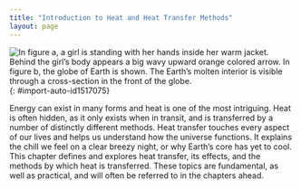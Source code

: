 ```yaml
---
title: "Introduction to Heat and Heat Transfer Methods"
layout: page
---
```



<?cnx.eoc class="section-summary" title="Section Summary"?>

<?cnx.eoc class="conceptual-questions" title="Conceptual Questions"?>

<?cnx.eoc class="problems-exercises" title="Problems & Exercises"?>

 ![In figure a, a girl is standing with her hands inside her warm jacket. Behind the girl&#x2019;s body appears a big wavy upward orange colored arrow. In figure b, the globe of Earth is shown. The Earth&#x2019;s molten interior is visible through a cross-section in the front of the globe.](../resources/Figure_15_00_01.jpg "(a) The chilling effect of a clear breezy night is produced by the wind and by radiative heat transfer to cold outer space. (b) There was once great controversy about the Earth&#x2019;s age, but it is now generally accepted to be about 4.5 billion years old. Much of the debate is centered on the Earth&#x2019;s molten interior. According to our understanding of heat transfer, if the Earth is really that old, its center should have cooled off long ago. The discovery of radioactivity in rocks revealed the source of energy that keeps the Earth&#x2019;s interior molten, despite heat transfer to the surface, and from there to cold outer space."){: #import-auto-id1517075}

Energy can exist in many forms and heat is one of the most intriguing. Heat is often hidden, as it only exists when in transit, and is transferred by a number of distinctly different methods. Heat transfer touches every aspect of our lives and helps us understand how the universe functions. It explains the chill we feel on a clear breezy night, or why Earth’s core has yet to cool. This chapter defines and explores heat transfer, its effects, and the methods by which heat is transferred. These topics are fundamental, as well as practical, and will often be referred to in the chapters ahead.

